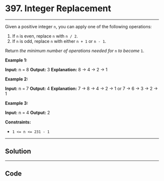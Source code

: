 # 397. Integer Replacement

---

Given a positive integer `n`, you can apply one of the following operations:

  1. If `n` is even, replace `n` with `n / 2`.
  2. If `n` is odd, replace `n` with either `n + 1` or `n - 1`.



Return _the minimum number of operations needed for_ `n` _to become_ `1`.

 

**Example 1:**


**Input:** n = 8
**Output:** 3
**Explanation:** 8 -> 4 -> 2 -> 1


**Example 2:**


**Input:** n = 7
**Output:** 4
**Explanation:** 7 -> 8 -> 4 -> 2 -> 1
or 7 -> 6 -> 3 -> 2 -> 1


**Example 3:**


**Input:** n = 4
**Output:** 2


 

**Constraints:**

  * `1 <= n <= 231 - 1`

---

## Solution



---

## Code
```python


```